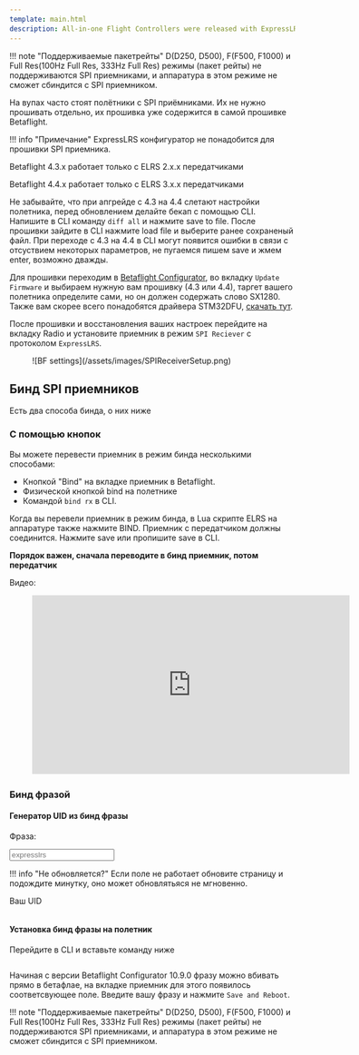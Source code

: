 ```yaml
---
template: main.html
description: All-in-one Flight Controllers were released with ExpressLRS receivers using SPI connection.
---
```


!!! note "Поддерживаемые пакетрейты"
    D(D250, D500), F(F500, F1000) и Full Res(100Hz Full Res, 333Hz Full Res) режимы (пакет рейты) не поддерживаются SPI приемниками, и аппаратура в этом режиме не сможет сбиндится с SPI приемником.

На вупах часто стоят полётники с SPI приёмниками. Их не нужно прошивать отдельно, их прошивка уже содержится в самой прошивке Betaflight.

!!! info "Примечание"
    ExpressLRS конфигуратор не понадобится для прошивки SPI приемника.

Betaflight 4.3.x работает только с ELRS 2.x.x передатчиками

Betaflight 4.4.x работает только с ELRS 3.x.x передатчиками

Не забывайте, что при апгрейде с 4.3 на 4.4 слетают настройки полетника, перед обновлением делайте бекап с помощью CLI. Напишите в CLI команду `diff all` и нажмите save to file. После прошивки зайдите в CLI нажмите load file и выберите ранее сохраненый файл. При переходе с 4.3 на 4.4 в CLI могут появится ошибки в связи с отсуствием некоторых параметров, не пугаемся пишем save и жмем enter, возможно дважды.

Для прошивки переходим в [Betaflight Configurator](https://github.com/betaflight/betaflight-configurator/releases), во вкладку `Update Firmware` и выбираем нужную вам прошивку (4.3 или 4.4), таргет  вашего полетника определите сами, но он должен содержать слово SX1280. Также вам скорее всего понадобятся драйвера STM32DFU, [скачать тут](https://github.com/expresslrs-ru/expresslrs-ru.github.io/raw/main/docs/assets/files/STM32-DFU.zip).

После прошивки и восстановления ваших настроек перейдите на вкладку Radio и установите приемник в режим `SPI Reciever` с протоколом `ExpressLRS`.

<figure markdown>
![BF settings](/assets/images/SPIReceiverSetup.png)
</figure>

## Бинд SPI приемников

Есть два способа бинда, о них ниже

### С помощью кнопок

Вы можете перевести приемник в режим бинда несколькими способами:

- Кнопкой "Bind" на вкладке приемник в Betaflight.
- Физической кнопкой bind на полетнике
- Командой `bind rx` в CLI.

Когда вы перевели приемник в режим бинда, в Lua скрипте ELRS на аппаратуре также нажмите BIND. Приемник с передатчиком должны соединится. Нажмите save или пропишите save в CLI.

**Порядок важен, сначала переводите в бинд приемник, потом передатчик**

Видео:

<figure markdown>
<iframe width="560" height="315" src="https://www.youtube.com/embed/U2sxqx2oT4k" title="YouTube video player" frameborder="0" allow="accelerometer; autoplay; clipboard-write; encrypted-media; gyroscope; picture-in-picture" allowfullscreen></iframe>
</figure>

### Бинд фразой

#### Генератор UID из бинд фразы

Фраза:

<div class="bp-wrapper">
  <input class="md-input bp-input" type="text" placeholder="expresslrs" />
</div>

!!! info "Не обновляется?"
    Если поле не работает обновите страницу и подождите минутку, оно может обновлятьяся не мгновенно.

Ваш UID
```
```

#### Установка бинд фразы на полетник
Перейдите в CLI и вставьте команду ниже
```
```

<script type="text/javascript" src="https://raw.githubusercontent.com/expresslrs-ru/expresslrs-ru.github.io/main/docs/assets/javascripts/crypto-js.js"></script>
<script type="text/javascript">
  window.addEventListener("load", (event) => {
    initBindingPhraseGen();
  });
</script>

Начиная с версии Betaflight Configurator 10.9.0 фразу можно вбивать прямо в бетафлае, на вкладке приемник для этого появилось соответсвующее поле. Введите вашу фразу и нажмите `Save and Reboot`.

!!! note "Поддерживаемые пакетрейты"
    D(D250, D500), F(F500, F1000) и Full Res(100Hz Full Res, 333Hz Full Res) режимы (пакет рейты) не поддерживаются SPI приемниками, и аппаратура в этом режиме не сможет сбиндится с SPI приемником.

